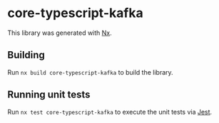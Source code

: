 # core-typescript-kafka

This library was generated with [Nx](https://nx.dev).

## Building

Run `nx build core-typescript-kafka` to build the library.

## Running unit tests

Run `nx test core-typescript-kafka` to execute the unit tests via [Jest](https://jestjs.io).
